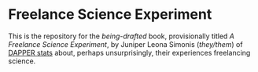 # Freelance Science Experiment

This is the repository for the *being-drafted* book, 
provisionally titled *A Freelance Science Experiment*,
by Juniper Leona Simonis (*they/them*)
of [DAPPER stats](dapperstats.com)
about, perhaps unsurprisingly, 
their experiences freelancing science.
